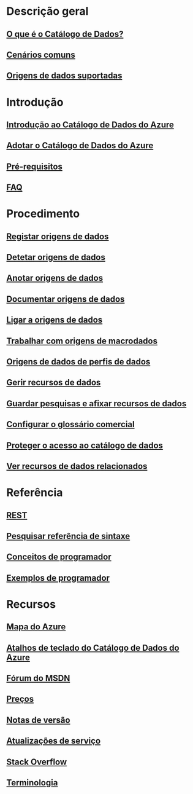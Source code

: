 # Descrição geral

## [O que é o Catálogo de Dados?](data-catalog-what-is-data-catalog.md)

## [Cenários comuns](data-catalog-common-scenarios.md)

## [Origens de dados suportadas](data-catalog-dsr.md)


# Introdução

## [Introdução ao Catálogo de Dados do Azure](data-catalog-get-started.md)

## [Adotar o Catálogo de Dados do Azure](data-catalog-adopting-data-catalog.md)

## [Pré-requisitos](data-catalog-prerequisites.md)

## [FAQ](data-catalog-frequently-asked-questions.md)


# Procedimento

## [Registar origens de dados](data-catalog-how-to-register.md)

## [Detetar origens de dados](data-catalog-how-to-discover.md)

## [Anotar origens de dados](data-catalog-how-to-annotate.md)

## [Documentar origens de dados](data-catalog-how-to-documentation.md)

## [Ligar a origens de dados](data-catalog-how-to-connect.md)

## [Trabalhar com origens de macrodados](data-catalog-how-to-big-data.md)

## [Origens de dados de perfis de dados](data-catalog-how-to-data-profile.md)

## [Gerir recursos de dados](data-catalog-how-to-manage.md)

## [Guardar pesquisas e afixar recursos de dados](data-catalog-how-to-save-pin.md)

## [Configurar o glossário comercial](data-catalog-how-to-business-glossary.md)

## [Proteger o acesso ao catálogo de dados](data-catalog-how-to-secure-catalog.md)

## [Ver recursos de dados relacionados](data-catalog-how-to-view-related-data-assets.md)
 

# Referência

## [REST](/rest/api/datacatalog/)

## [Pesquisar referência de sintaxe](/rest/api/datacatalog/data-catalog-search-syntax-reference)

## [Conceitos de programador](data-catalog-developer-concepts.md)

## [Exemplos de programador](data-catalog-samples.md)


# Recursos

## [Mapa do Azure](https://azure.microsoft.com/roadmap/)

## [Atalhos de teclado do Catálogo de Dados do Azure](data-catalog-keyboard-shortcuts.md)

## [Fórum do MSDN](https://social.msdn.microsoft.com/Forums/en-US/home?forum=azuredatacatalog)

## [Preços](https://azure.microsoft.com/pricing/details/data-catalog/)

## [Notas de versão](data-catalog-whats-new.md)

## [Atualizações de serviço](https://azure.microsoft.com/updates/?product=data-catalog)

## [Stack Overflow](http://stackoverflow.com/questions/tagged/azure-data-catalog)

## [Terminologia](data-catalog-terminology.md)

